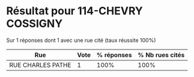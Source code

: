 # Résultat pour 114-CHEVRY COSSIGNY

Sur 1 réponses dont 1 avec une rue cité (taux réussite 100%)

| Rue | Vote | % réponses | % Nb rues cités|
|-----|------|------------|----------------|
| RUE CHARLES PATHE | 1 | 100% | 100%|

